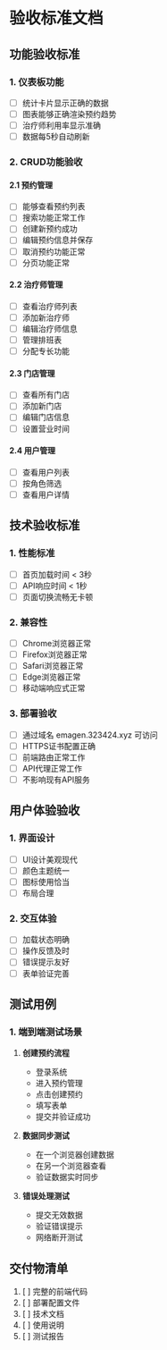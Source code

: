 # 验收标准文档

## 功能验收标准

### 1. 仪表板功能
- [ ] 统计卡片显示正确的数据
- [ ] 图表能够正确渲染预约趋势
- [ ] 治疗师利用率显示准确
- [ ] 数据每5秒自动刷新

### 2. CRUD功能验收

#### 2.1 预约管理
- [ ] 能够查看预约列表
- [ ] 搜索功能正常工作
- [ ] 创建新预约成功
- [ ] 编辑预约信息并保存
- [ ] 取消预约功能正常
- [ ] 分页功能正常

#### 2.2 治疗师管理
- [ ] 查看治疗师列表
- [ ] 添加新治疗师
- [ ] 编辑治疗师信息
- [ ] 管理排班表
- [ ] 分配专长功能

#### 2.3 门店管理
- [ ] 查看所有门店
- [ ] 添加新门店
- [ ] 编辑门店信息
- [ ] 设置营业时间

#### 2.4 用户管理
- [ ] 查看用户列表
- [ ] 按角色筛选
- [ ] 查看用户详情

## 技术验收标准

### 1. 性能标准
- [ ] 首页加载时间 < 3秒
- [ ] API响应时间 < 1秒
- [ ] 页面切换流畅无卡顿

### 2. 兼容性
- [ ] Chrome浏览器正常
- [ ] Firefox浏览器正常
- [ ] Safari浏览器正常
- [ ] Edge浏览器正常
- [ ] 移动端响应式正常

### 3. 部署验收
- [ ] 通过域名 emagen.323424.xyz 可访问
- [ ] HTTPS证书配置正确
- [ ] 前端路由正常工作
- [ ] API代理正常工作
- [ ] 不影响现有API服务

## 用户体验验收

### 1. 界面设计
- [ ] UI设计美观现代
- [ ] 颜色主题统一
- [ ] 图标使用恰当
- [ ] 布局合理

### 2. 交互体验
- [ ] 加载状态明确
- [ ] 操作反馈及时
- [ ] 错误提示友好
- [ ] 表单验证完善

## 测试用例

### 1. 端到端测试场景
1. **创建预约流程**
   - 登录系统
   - 进入预约管理
   - 点击创建预约
   - 填写表单
   - 提交并验证成功

2. **数据同步测试**
   - 在一个浏览器创建数据
   - 在另一个浏览器查看
   - 验证数据实时同步

3. **错误处理测试**
   - 提交无效数据
   - 验证错误提示
   - 网络断开测试

## 交付物清单
1. [ ] 完整的前端代码
2. [ ] 部署配置文件
3. [ ] 技术文档
4. [ ] 使用说明
5. [ ] 测试报告